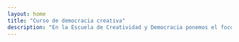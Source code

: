 ```yaml
---
layout: home
title: "Curso de democracia creativa"
description: "En la Escuela de Creatividad y Democracia ponemos el foco en lo que importa, llevamos la democracia al siguiente nivel."
---
```

